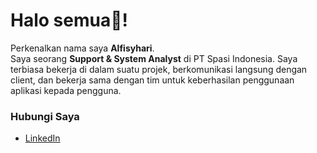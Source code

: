 # Halo semua👋!

Perkenalkan nama saya **Alfisyhari**.\
Saya seorang **Support & System Analyst** di PT Spasi Indonesia. Saya terbiasa bekerja di dalam suatu projek, berkomunikasi langsung dengan client, dan bekerja sama dengan tim untuk keberhasilan penggunaan aplikasi kepada pengguna.

### Hubungi Saya
- <a href="https://linkedin.com/in/alfisyhari/">LinkedIn</a>
